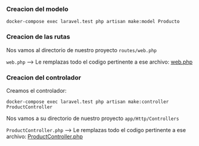 ### Creacion del modelo

~~~
docker-compose exec laravel.test php artisan make:model Producto
~~~

### Creacion de las rutas

Nos vamos al directorio de nuestro proyecto `routes/web.php`

`web.php`  --> Le remplazas todo el codigo pertinente a ese archivo: [web.php](https://github.com/carlosjose1267/carlosjoseapplaravel/blob/main/routes/web.php)

### Creacion del controlador

Creamos el controlador:

~~~
docker-compose exec laravel.test php artisan make:controller ProductController
~~~

Nos vamos a su directorio de nuestro proyecto `app/Http/Controllers`

`ProductController.php`  --> Le remplazas todo el codigo pertinente a ese archivo: [ProductController.php](https://github.com/carlosjose1267/carlosjoseapplaravel/blob/main/app/Http/Controllers/ProductController.php)


